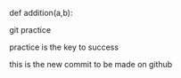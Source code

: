 <!-- this is the practice of git and github -->

def addition(a,b):


git practice 


practice is the key to success 



this is the new commit to be made on github 